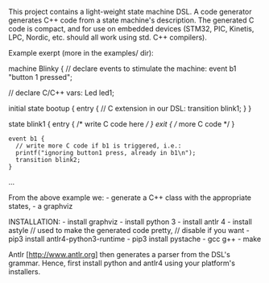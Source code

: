 
This project contains a light-weight state machine DSL.
A code generator generates C++ code from a state machine's description.
The generated C code is compact, and for use on embedded devices (STM32, PIC,
Kinetis, LPC, Nordic, etc. should all work using std. C++ compilers).

Example exerpt (more in the examples/ dir):

machine Blinky {
  // declare events to stimulate the machine:
  event b1 "button 1 pressed";
  
  // declare C/C++ vars:
  Led led1;

  initial state bootup {
    entry {
          // C extension in our DSL:
	  transition blink1;
  } }

  state blink1 {
    entry { /* write C code here */ }
    exit  { /* more C code */ }
	
    event b1 {
      // write more C code if b1 is triggered, i.e.:
      printf("ignoring button1 press, already in b1\n");
      transition blink2;
    }   
  ...

From the above example we:
     - generate a C++ class with the appropriate states,
     - a graphviz 


INSTALLATION:
	- install graphviz
	- install python 3
	- install antlr 4
	- install astyle
	  	  // used to make the generated code pretty,
		  // disable if you want
	- pip3 install antlr4-python3-runtime
	- pip3 install pystache
	- gcc g++
	- make

Antlr [http://www.antlr.org] then generates a parser from the DSL's grammar.
Hence, first install python and antlr4 using your platform's installers.

